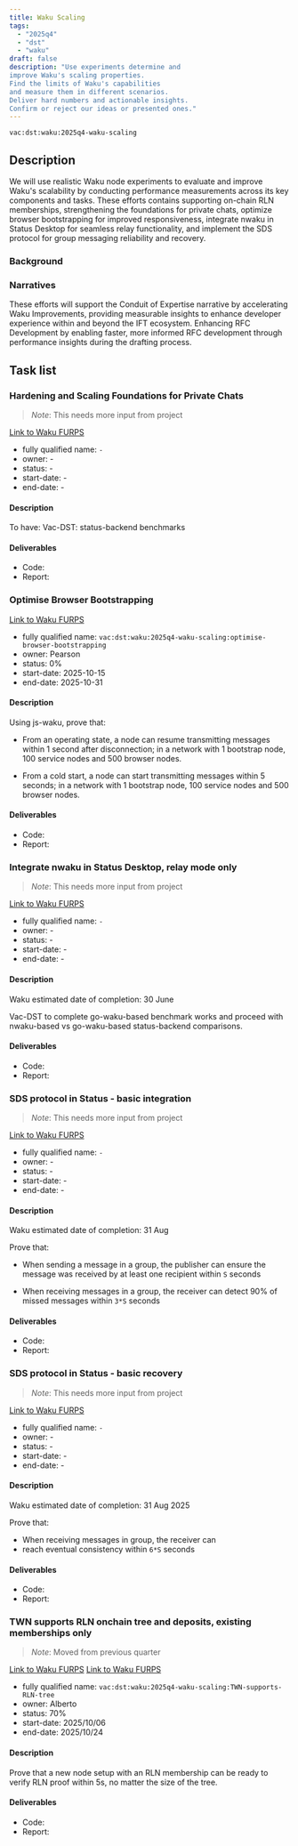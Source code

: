 ```yaml
---
title: Waku Scaling
tags:
  - "2025q4"
  - "dst"
  - "waku"
draft: false
description: "Use experiments determine and
improve Waku's scaling properties.
Find the limits of Waku's capabilities
and measure them in different scenarios.
Deliver hard numbers and actionable insights.
Confirm or reject our ideas or presented ones."
---
```


`vac:dst:waku:2025q4-waku-scaling`

## Description

We will use realistic Waku node experiments to evaluate
and improve Waku's scalability by conducting
performance measurements across its key components and tasks.
These efforts contains supporting on-chain RLN memberships,
strengthening the foundations for private chats, optimize 
browser bootstrapping for improved responsiveness, 
integrate nwaku in Status Desktop for seamless relay functionality,
and implement the SDS protocol for group messaging reliability and recovery.


### Background

### Narratives

These efforts will support the Conduit of Expertise narrative by
accelerating Waku Improvements,
providing measurable insights
to enhance developer experience
within and beyond the IFT ecosystem.
Enhancing RFC Development by enabling faster,
more informed RFC development
through performance insights during the drafting process.

## Task list


### Hardening and Scaling Foundations for Private Chats
> *Note*: This needs more input from project

[Link to Waku FURPS](https://github.com/waku-org/pm/blob/master/draft-roadmap/hardening_and_scaling_foundation_for_private_chat.md#hardening-and-scaling-foundations-for-private-chats)

* fully qualified name: `-`
* owner: -
* status: -
* start-date: -
* end-date: -

#### Description

To have: Vac-DST: status-backend benchmarks

#### Deliverables
- Code: 
- Report:


### Optimise Browser Bootstrapping

[Link to Waku FURPS](https://github.com/waku-org/pm/blob/master/draft-roadmap/improve_devex_api_twn_metrics_docs.md#optimise-browser-bootstrapping)

* fully qualified name: `vac:dst:waku:2025q4-waku-scaling:optimise-browser-bootstrapping`
* owner: Pearson
* status: 0%
* start-date: 2025-10-15
* end-date: 2025-10-31

#### Description

Using js-waku, prove that:
- From an operating state, a node can 
resume transmitting messages within 1 second 
after disconnection; in a network with 1 bootstrap node,
100 service nodes and 500 browser nodes.

- From a cold start, a node can start transmitting 
messages within 5 seconds; in a network with 1 bootstrap
node, 100 service nodes and 500 browser nodes.

#### Deliverables
- Code: 
- Report:



### Integrate nwaku in Status Desktop, relay mode only
> *Note*: This needs more input from project

[Link to Waku FURPS](https://github.com/waku-org/pm/blob/master/draft-roadmap/integrate_nwaku_in_status_desktop_relay_mode_only.md#integrate-nwaku-in-status-desktop-relay-mode-only)

* fully qualified name: `-`
* owner: -
* status: -
* start-date: -
* end-date: -

#### Description

Waku estimated date of completion: 30 June

Vac-DST to complete go-waku-based benchmark works and proceed with
nwaku-based vs go-waku-based status-backend comparisons.

#### Deliverables
- Code: 
- Report:


### SDS protocol in Status - basic integration

> *Note*: This needs more input from project

[Link to Waku FURPS](https://github.com/waku-org/pm/blob/master/draft-roadmap/introduce_e2e_reliability_in_status.md#sds-protocol-in-status---basic-integration)

* fully qualified name: `-`
* owner: -
* status: -
* start-date: -
* end-date: -

#### Description
Waku estimated date of completion: 31 Aug

Prove that:
- When sending a message in a group, the publisher
can ensure the message was received by at least one 
recipient within `S` seconds

- When receiving messages in a group, the receiver
can detect 90% of missed messages within `3*S` seconds


#### Deliverables
- Code:
- Report:



### SDS protocol in Status - basic recovery

> *Note*: This needs more input from project

[Link to Waku FURPS](https://github.com/waku-org/pm/blob/master/draft-roadmap/introduce_e2e_reliability_in_status.md#sds-protocol-in-status---basic-recovery)

* fully qualified name: `-`
* owner: -
* status: -
* start-date: -
* end-date: -

#### Description
Waku estimated date of completion: 31 Aug 2025

Prove that:
- When receiving messages in group, the receiver can 
- reach eventual consistency within `6*S` seconds

#### Deliverables
- Code:
- Report:


### TWN supports RLN onchain tree and deposits, existing memberships only
> *Note*: Moved from previous quarter

[Link to Waku FURPS](https://github.com/waku-org/pm/blob/master/draft-roadmap/deploy_rln_onchain_tree_on_l2_testnet.md#twn-supports-rln-onchain-tree-and-deposits-existing-memberships-only)
[Link to Waku FURPS](https://github.com/waku-org/pm/blob/master/draft-roadmap/rln_mainnet.md#twn-supports-rln-onchain-tree-and-deposits-existing-memberships-only)

* fully qualified name: `vac:dst:waku:2025q4-waku-scaling:TWN-supports-RLN-tree`
* owner: Alberto
* status: 70%
* start-date: 2025/10/06
* end-date: 2025/10/24

#### Description
Prove that a new node setup with an RLN membership can be ready
to verify RLN proof within 5s, no matter the size of the tree.

#### Deliverables
- Code: 
- Report:

